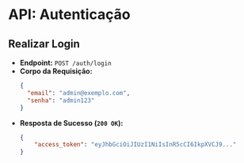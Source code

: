 # API: Autenticação

## Realizar Login

-   **Endpoint:** `POST /auth/login`
-   **Corpo da Requisição:**
    ```json
    {
      "email": "admin@exemplo.com",
      "senha": "admin123"
    }
    ```
-   **Resposta de Sucesso (`200 OK`):**
    ```json
    {
        "access_token": "eyJhbGciOiJIUzI1NiIsInR5cCI6IkpXVCJ9..."
    }
    ```